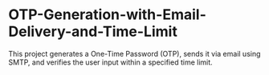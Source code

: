 # OTP-Generation-with-Email-Delivery-and-Time-Limit
This project generates a One-Time Password (OTP), sends it via email using SMTP, and verifies the user input within a specified time limit.
